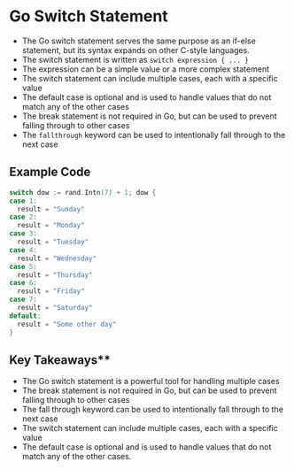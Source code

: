 # Go Switch Statement

* The Go switch statement serves the same purpose as an if-else statement, but its syntax expands on other C-style languages.
* The switch statement is written as `switch expression { ... }`
* The expression can be a simple value or a more complex statement
* The switch statement can include multiple cases, each with a specific value
* The default case is optional and is used to handle values that do not match any of the other cases
* The break statement is not required in Go, but can be used to prevent falling through to other cases
* The `fallthrough` keyword can be used to intentionally fall through to the next case

## Example Code

```go
switch dow := rand.Intn(7) + 1; dow {
case 1:
  result = "Sunday"
case 2:
  result = "Monday"
case 3:
  result = "Tuesday"
case 4:
  result = "Wednesday"
case 5:
  result = "Thursday"
case 6:
  result = "Friday"
case 7:
  result = "Saturday"
default:
  result = "Some other day"
}
```

## Key Takeaways**

* The Go switch statement is a powerful tool for handling multiple cases
* The break statement is not required in Go, but can be used to prevent falling through to other cases
* The fall through keyword can be used to intentionally fall through to the next case
* The switch statement can include multiple cases, each with a specific value
* The default case is optional and is used to handle values that do not match any of the other cases.
